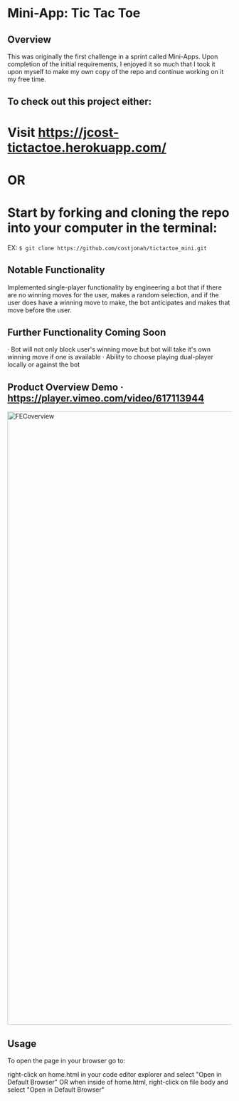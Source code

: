 # Mini-App: Tic Tac Toe

## Overview
This was originally the first challenge in a sprint called Mini-Apps. Upon completion of the initial requirements, I enjoyed it so much that I took it upon myself to make my own copy of the repo and continue working on it my free time.

## To check out this project either:

# Visit https://jcost-tictactoe.herokuapp.com/
# OR
# Start by forking and cloning the repo into your computer in the terminal:

EX: `$ git clone https://github.com/costjonah/tictactoe_mini.git`

## Notable Functionality
Implemented single-player functionality by engineering a bot that if there are no winning moves for the user, makes a random selection, and if the user does have a winning move to make, the bot anticipates and makes that move before the user.

## Further Functionality Coming Soon
· Bot will not only block user's winning move but bot will take it's own winning move if one is available
· Ability to choose playing dual-player locally or against the bot

## Product Overview Demo · https://player.vimeo.com/video/617113944
<img width="1376" alt="FECoverview" src="https://user-images.githubusercontent.com/72520699/135125958-c2f72cec-c398-415b-b9b0-9e7600754d47.png">

## Usage

To open the page in your browser go to:

right-click on home.html in your code editor explorer and select "Open in Default Browser" OR when inside of home.html, right-click on file body and select "Open in Default Browser"

